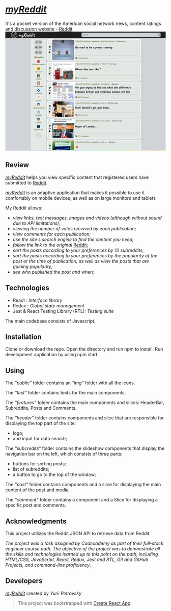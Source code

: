 
# [_myReddit_](https://lucent-piroshki-874535.netlify.app/)
It's a pocket version of the American social network news, content ratings and discussion website - [Reddit](https://www.reddit.com/)
![myReddit](./public/myReddit.png)

## Review

[_myReddit_](https://lucent-piroshki-874535.netlify.app/) helps you view specific content that registered users have submitted to [Reddit](https://www.reddit.com/).

[_myReddit_](https://lucent-piroshki-874535.netlify.app/) is an adaptive application that makes it possible to use it comfortably on mobile devices, as well as on large monitors and tablets

My Reddit allows:
- *view links, text messages, images and videos (although without sound due to API limitations);*
- *viewing the number of votes received by each publication;*
- *view comments for each publication;*
- *use the site's search engine to find the content you need;*
- *follow the link to the original* [Reddit](https://www.reddit.com/);
- *sort the posts according to your preferences by 10 subreddits;*
- *sort the posts according to your preferences by  the popularity of the post or the time of publication, as well as 
  view the posts that are gaining popularity;*
- *see who published the post and when;*

## Technologies

 - React : *Interface library*
 - Redux : *Global state management*
 - Jest & React Testing Library (RTL): *Testing suite*

The main codebase consists of Javascript.

## Installation

Clone or download the repo.
Open the directory and run npm to install.
Run development application by using npm start.

## Using

The *"public"* folder contains an *"img"* folder with all the icons.

The *"test"* folder contains tests for the main components.

The *"features"* folder contains the main components and slices: HeaderBar, Subreddits, Posts and Comments.

The *"header"* folder contains components and slice that are responsible for displaying the top part of the site:
- logo;
- and input for data search;

The *"subcredits"* folder contains the slideshow components that display the navigation bar on the left, which consists of 
three parts:
- buttons for sorting posts;
- list of subreddits;
- a button to go to the top of the window;

The *"post"* folder contains components and a slice for displaying the main content of the post and media.

The *"comment"* folder contains a component and a Slice for displaying a specific post and comments.

## Acknowledgments

This project utilizes the Reddit JSON API to retrieve data from Reddit.

*The project was a task assigned by Codecademy as part of their full-stack engineer course path. The objective of 
the project was to demonstrate all the skills and technologies learned up to this point on the path, including 
HTML/CSS, JavaScript, React, Redux, Jest and RTL, Git and GitHub Projects, and command-line proficiency*.

## Developers
[_myReddit_](https://lucent-piroshki-874535.netlify.app/)  created by *Yurii Petrovsky*
> This project was bootstrapped with [Create React App](https://github.com/facebook/create-react-app).
